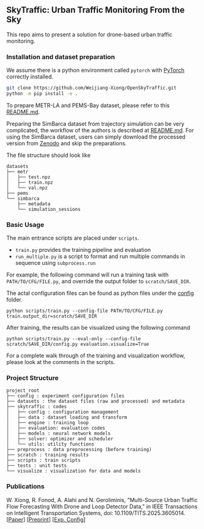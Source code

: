 ## SkyTraffic: Urban Traffic Monitoring From the Sky

This repo aims to present a solution for drone-based urban traffic monitoring.

### Installation and dataset preparation

We assume there is a python environment called `pytorch` with [PyTorch](https://pytorch.org/get-started/locally/) correctly installed.

```bash
git clone https://github.com/Weijiang-Xiong/OpenSkyTraffic.git
python -m pip install -e .
```

To prepare METR-LA and PEMS-Bay dataset, please refer to this [README.md](preprocess/metr-style/README.md).

Preparing the SimBarca dataset from trajectory simulation can be very complicated, the workflow of the authors is described at [README.md](preprocess/simbarca/README.md).
For using the SimBarca dataset, users can simply download the processed version from [Zenodo](https://zenodo.org/records/17159241) and skip the preparations. 

The file structure should look like
```
datasets
├── metr 
│   ├── test.npz
│   ├── train.npz
│   └── val.npz
├── pems
└── simbarca 
    ├── metadata
    └── simulation_sessions
```

### Basic Usage

The main entrance scripts are placed under `scripts`.

* `train.py` provides the training pipeline and evaluation
* `run_multiple.py` is a script to format and run multiple commands in sequence using `subprocess.run`

For example, the following command will run a training task with `PATH/TO/CFG/FILE.py`, and override the output folder to `scratch/SAVE_DIR`.

The actal configuration files can be found as python files under the [config](./config) folder. 

```
python scripts/train.py --config-file PATH/TO/CFG/FILE.py train.output_dir=scratch/SAVE_DIR
```

After training, the results can be visualized using the following command

```
python scripts/train.py --eval-only --config-file scratch/SAVE_DIR/config.py evaluation.visualize=True
```

For a complete walk through of the training and visualization workflow, please look at the comments in the scripts.

### Project Structure

```text
project_root
├── config : experiment configuration files
├── datasets : the dataset files (raw and processed) and metadata
├── skytraffic : codes
│   ├── config : configuration management
│   ├── data : dataset loading and transform
│   ├── engine : training loop
│   ├── evaluation: evaluation codes
│   ├── models : neural network models
│   ├── solver: optimizer and scheduler
│   └── utils: utility functions
├── preprocess : data preprocessing (before training)
├── scratch : training results
├── scripts : train scripts
├── tests : unit tests
└── visualize : visualization for data and models
```

### Publications

W. Xiong, R. Fonod, A. Alahi and N. Geroliminis, "Multi-Source Urban Traffic Flow Forecasting With Drone and Loop Detector Data," in IEEE Transactions on Intelligent Transportation Systems, doi: 10.1109/TITS.2025.3605014. [[Paper](https://ieeexplore.ieee.org/document/11174070)] [[Preprint](https://arxiv.org/abs/2501.03492)] [[Exp. Config](./config/himsnet)]
